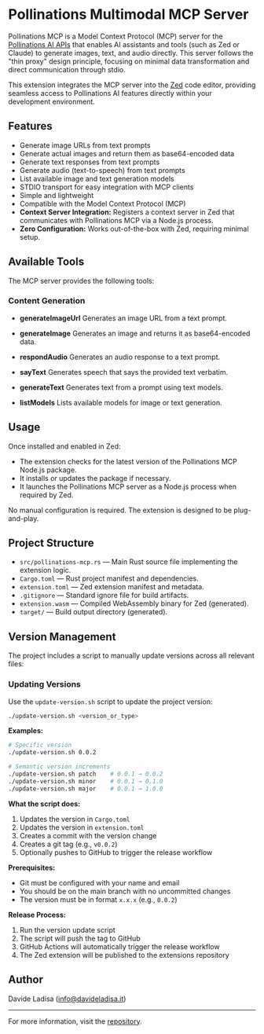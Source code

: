 # Pollinations Multimodal MCP Server

Pollinations MCP is a Model Context Protocol (MCP) server for the [Pollinations AI APIs](https://pollinations.ai) that enables AI assistants and tools (such as Zed or Claude) to generate images, text, and audio directly. This server follows the "thin proxy" design principle, focusing on minimal data transformation and direct communication through stdio.

This extension integrates the MCP server into the [Zed](https://zed.dev) code editor, providing seamless access to Pollinations AI features directly within your development environment.

## Features

- Generate image URLs from text prompts
- Generate actual images and return them as base64-encoded data
- Generate text responses from text prompts
- Generate audio (text-to-speech) from text prompts
- List available image and text generation models
- STDIO transport for easy integration with MCP clients
- Simple and lightweight
- Compatible with the Model Context Protocol (MCP)
- **Context Server Integration:** Registers a context server in Zed that communicates with Pollinations MCP via a Node.js process.
- **Zero Configuration:** Works out-of-the-box with Zed, requiring minimal setup.


## Available Tools

The MCP server provides the following tools:

### Content Generation

- **generateImageUrl**
  Generates an image URL from a text prompt.

- **generateImage**
  Generates an image and returns it as base64-encoded data.

- **respondAudio**
  Generates an audio response to a text prompt.

- **sayText**
  Generates speech that says the provided text verbatim.

- **generateText**
  Generates text from a prompt using text models.

- **listModels**
  Lists available models for image or text generation.

## Usage

Once installed and enabled in Zed:
- The extension checks for the latest version of the Pollinations MCP Node.js package.
- It installs or updates the package if necessary.
- It launches the Pollinations MCP server as a Node.js process when required by Zed.

No manual configuration is required. The extension is designed to be plug-and-play.

## Project Structure

- `src/pollinations-mcp.rs` — Main Rust source file implementing the extension logic.
- `Cargo.toml` — Rust project manifest and dependencies.
- `extension.toml` — Zed extension manifest and metadata.
- `.gitignore` — Standard ignore file for build artifacts.
- `extension.wasm` — Compiled WebAssembly binary for Zed (generated).
- `target/` — Build output directory (generated).


## Version Management

The project includes a script to manually update versions across all relevant files:

### Updating Versions

Use the `update-version.sh` script to update the project version:

```bash
./update-version.sh <version_or_type>
```

**Examples:**
```bash
# Specific version
./update-version.sh 0.0.2

# Semantic version increments
./update-version.sh patch    # 0.0.1 → 0.0.2
./update-version.sh minor    # 0.0.1 → 0.1.0
./update-version.sh major    # 0.0.1 → 1.0.0
```

**What the script does:**
1. Updates the version in `Cargo.toml`
2. Updates the version in `extension.toml`
3. Creates a commit with the version change
4. Creates a git tag (e.g., `v0.0.2`)
5. Optionally pushes to GitHub to trigger the release workflow

**Prerequisites:**
- Git must be configured with your name and email
- You should be on the main branch with no uncommitted changes
- The version must be in format `x.x.x` (e.g., `0.0.2`)

**Release Process:**
1. Run the version update script
2. The script will push the tag to GitHub
3. GitHub Actions will automatically trigger the release workflow
4. The Zed extension will be published to the extensions repository

## Author

Davide Ladisa (<info@davideladisa.it>)

---

For more information, visit the [repository](https://github.com/FrancoStino/pollinations_mpc).
